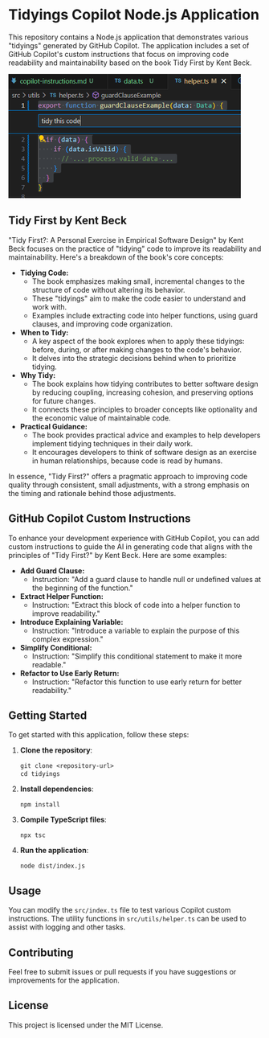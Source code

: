 # Tidyings Copilot Node.js Application

This repository contains a Node.js application that demonstrates various "tidyings" generated by GitHub Copilot. The application includes a set of GitHub Copilot's custom instructions that focus on improving code readability and maintainability based on the book Tidy First by Kent Beck.

![Tidyings image](images/tidyings-example.png)

## Tidy First by Kent Beck

"Tidy First?: A Personal Exercise in Empirical Software Design" by Kent Beck focuses on the practice of "tidying" code to improve its readability and maintainability. Here's a breakdown of the book's core concepts:

* **Tidying Code:**
    * The book emphasizes making small, incremental changes to the structure of code without altering its behavior.
    * These "tidyings" aim to make the code easier to understand and work with.
    * Examples include extracting code into helper functions, using guard clauses, and improving code organization.
* **When to Tidy:**
    * A key aspect of the book explores when to apply these tidyings: before, during, or after making changes to the code's behavior.
    * It delves into the strategic decisions behind when to prioritize tidying.
* **Why Tidy:**
    * The book explains how tidying contributes to better software design by reducing coupling, increasing cohesion, and preserving options for future changes.
    * It connects these principles to broader concepts like optionality and the economic value of maintainable code.
* **Practical Guidance:**
    * The book provides practical advice and examples to help developers implement tidying techniques in their daily work.
    * It encourages developers to think of software design as an exercise in human relationships, because code is read by humans.

In essence, "Tidy First?" offers a pragmatic approach to improving code quality through consistent, small adjustments, with a strong emphasis on the timing and rationale behind those adjustments.

## GitHub Copilot Custom Instructions

To enhance your development experience with GitHub Copilot, you can add custom instructions to guide the AI in generating code that aligns with the principles of "Tidy First?" by Kent Beck. Here are some examples:

* **Add Guard Clause:**
    * Instruction: "Add a guard clause to handle null or undefined values at the beginning of the function."
* **Extract Helper Function:**
    * Instruction: "Extract this block of code into a helper function to improve readability."
* **Introduce Explaining Variable:**
    * Instruction: "Introduce a variable to explain the purpose of this complex expression."
* **Simplify Conditional:**
    * Instruction: "Simplify this conditional statement to make it more readable."
* **Refactor to Use Early Return:**
    * Instruction: "Refactor this function to use early return for better readability."

## Getting Started

To get started with this application, follow these steps:

1. **Clone the repository**:

   ```pwsh
   git clone <repository-url>
   cd tidyings
   ```

2. **Install dependencies**:

   ```pwsh
   npm install
   ```

3. **Compile TypeScript files**:

   ```pwsh
   npx tsc
   ```

4. **Run the application**:

   ```pwsh
   node dist/index.js
   ```

## Usage

You can modify the `src/index.ts` file to test various Copilot custom instructions. The utility functions in `src/utils/helper.ts` can be used to assist with logging and other tasks.

## Contributing

Feel free to submit issues or pull requests if you have suggestions or improvements for the application.

## License

This project is licensed under the MIT License.

